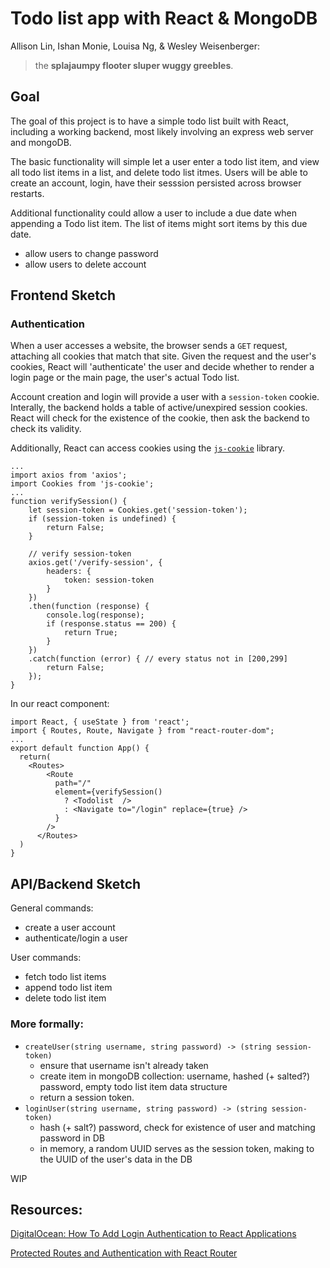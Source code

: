 # Todo list app with React & MongoDB

Allison Lin, Ishan Monie, Louisa Ng, & Wesley Weisenberger:

> the **splajaumpy flooter sluper wuggy greebles**.

## Goal

The goal of this project is to have a simple todo list built with React, including a working backend, most likely involving an express web server and mongoDB.

The basic functionality will simple let a user enter a todo list item, and view all todo list items in a list, and delete todo list itmes. Users will be able to create an account, login, have their sesssion persisted across browser restarts.

Additional functionality could allow a user to include a due date when appending a Todo list item. The list of items might sort items by this due date.

- allow users to change password
- allow users to delete account

## Frontend Sketch

### Authentication

When a user accesses a website, the browser sends a `GET` request, attaching all cookies that match that site. Given the request and the user's cookies, React will 'authenticate' the user and decide whether to render a login page or the main page, the user's actual Todo list.

Account creation and login will provide a user with a `session-token` cookie. Interally, the backend holds a table of active/unexpired session cookies. React will check for the existence of the cookie, then ask the backend to check its validity.

Additionally, React can access cookies using the [`js-cookie`](https://www.npmjs.com/package/js-cookie) library.

```
...
import axios from 'axios';
import Cookies from 'js-cookie';
...
function verifySession() {
    let session-token = Cookies.get('session-token');
    if (session-token is undefined) {
        return False;
    }

    // verify session-token
    axios.get('/verify-session', {
        headers: {
            token: session-token
        }
    })
    .then(function (response) {
        console.log(response);
        if (response.status == 200) {
            return True;
        }
    })
    .catch(function (error) { // every status not in [200,299]
        return False;
    });
}
```

In our react component:

```
import React, { useState } from 'react';
import { Routes, Route, Navigate } from "react-router-dom";
...
export default function App() {
  return(
    <Routes>
        <Route
          path="/"
          element={verifySession()
            ? <Todolist  />
            : <Navigate to="/login" replace={true} />
          }
        />
      </Routes>
  )
}
```

## API/Backend Sketch

General commands:

- create a user account
- authenticate/login a user

User commands:

- fetch todo list items
- append todo list item
- delete todo list item

### More formally:

- `createUser(string username, string password) -> (string session-token)`
  - ensure that username isn't already taken
  - create item in mongoDB collection: username, hashed (+ salted?) password, empty todo list item data structure
  - return a session token.
- `loginUser(string username, string password) -> (string session-token)`
  - hash (+ salt?) password, check for existence of user and matching password in DB
  - in memory, a random UUID serves as the session token, making to the UUID of the user's data in the DB

WIP

## Resources:

[DigitalOcean: How To Add Login Authentication to React Applications](https://www.digitalocean.com/community/tutorials/how-to-add-login-authentication-to-react-applications#step-2-creating-a-token-api)

[Protected Routes and Authentication with React Router](https://ui.dev/react-router-protected-routes-authentication)
